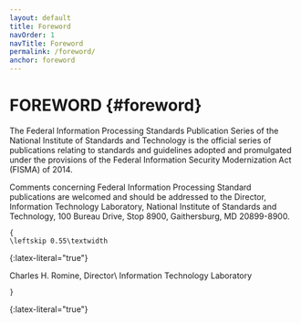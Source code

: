 ```yaml
---
layout: default
title: Foreword
navOrder: 1
navTitle: Foreword
permalink: /foreword/
anchor: foreword
---
```


# FOREWORD {#foreword}

The Federal Information Processing Standards Publication Series of the National Institute of Standards and Technology is the official series of publications relating to standards and guidelines adopted and promulgated under the provisions of the Federal Information Security Modernization Act (FISMA) of 2014. 

Comments concerning Federal Information Processing Standard publications are welcomed and should be addressed to the Director, Information Technology Laboratory, National Institute of Standards and Technology, 100 Bureau Drive, Stop 8900, Gaithersburg, MD 20899-8900. 

~~~
{
\leftskip 0.55\textwidth
~~~
{:latex-literal="true"}

Charles H. Romine, Director\\
Information Technology Laboratory

~~~
}
~~~
{:latex-literal="true"}
